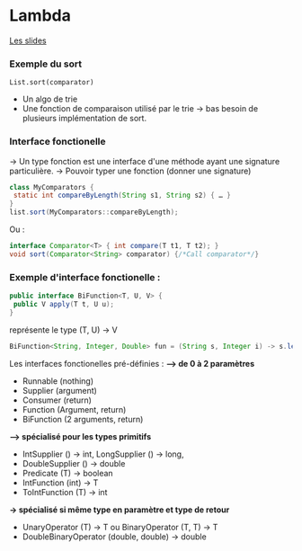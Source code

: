 # Lambda
[Les slides](https://www-igm.univ-mlv.fr/~forax/ens/java-avance/cours/pdf/2-lambda.pdf)


### Exemple du sort
`List.sort(comparator)`
- Un algo de trie 
- Une fonction de comparaison utilisé par le trie
-> bas besoin de plusieurs implémentation de sort.


### Interface fonctionelle
-> Un type fonction est une interface d'une méthode ayant une signature particulière.
-> Pouvoir typer une fonction (donner une signature)
```java
class MyComparators {
 static int compareByLength(String s1, String s2) { … }
}
list.sort(MyComparators::compareByLength);
```
Ou :
```java
interface Comparator<T> { int compare(T t1, T t2); }
void sort(Comparator<String> comparator) {/*Call comparator*/}
```


### Exemple d'interface fonctionelle :
```java
public interface BiFunction<T, U, V> {
 public V apply(T t, U u);
}
```
représente le type (T, U) → V
```java
BiFunction<String, Integer, Double> fun = (String s, Integer i) -> s.length() + i + 5.0;
```

Les interfaces fonctionelles pré-définies :
**–> de 0 à 2 paramètres**
- Runnable (nothing)
- Supplier (argument)
- Consumer (return)
- Function (Argument, return)
- BiFunction (2 arguments, return)

**–> spécialisé pour les types primitifs**
- IntSupplier () → int, LongSupplier () → long,
- DoubleSupplier () → double
- Predicate<T> (T) → boolean
- IntFunction<T> (int) → T
- ToIntFunction<T> (T) → int

**-> spécialisé si même type en paramètre et type de retour**
- UnaryOperator (T) → T ou BinaryOperator (T, T) → T
- DoubleBinaryOperator (double, double) → double



